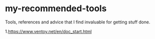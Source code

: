 # my-recommended-tools
Tools, references and advice that I find invaluable for getting stuff done.

1.https://www.ventoy.net/en/doc_start.html
